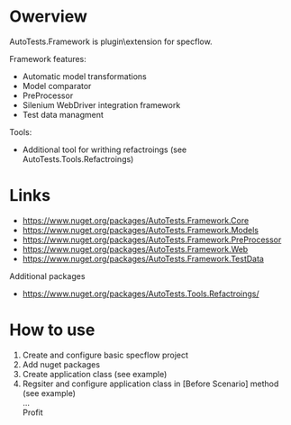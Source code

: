 # Owerview

AutoTests.Framework is plugin\extension for specflow.

Framework features:
- Automatic model transformations
- Model comparator
- PreProcessor
- Silenium WebDriver integration framework
- Test data managment

Tools:
- Additional tool for writhing refactroings (see AutoTests.Tools.Refactroings)

# Links

- https://www.nuget.org/packages/AutoTests.Framework.Core
- https://www.nuget.org/packages/AutoTests.Framework.Models
- https://www.nuget.org/packages/AutoTests.Framework.PreProcessor
- https://www.nuget.org/packages/AutoTests.Framework.Web
- https://www.nuget.org/packages/AutoTests.Framework.TestData

Additional packages
- https://www.nuget.org/packages/AutoTests.Tools.Refactroings/

# How to use
1) Create and configure basic specflow project
2) Add nuget packages
3) Create application class (see example)
4) Regsiter and configure application class in [Before Scenario] method (see example)  
...  
Profit